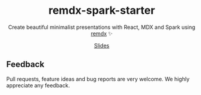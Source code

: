 <h1 align="center">
  remdx-spark-starter
</h1>

<p align="center">
Create beautiful minimalist presentations with React, MDX and Spark using <a href="https://github.com/cpojer/remdx" target="_blank">remdx</a> ✨
</p>

<p align="center">
  <a href="https://buscar-piso-rtf.vercel.app/" target="_blank">Slides<a/>
</p>

## Feedback

Pull requests, feature ideas and bug reports are very welcome. We highly appreciate any feedback.
